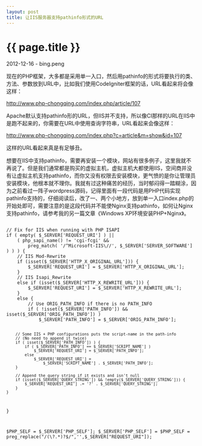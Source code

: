```yaml
---
layout: post
title: 让IIS服务器支持pathinfo形式的URL
---
```


{{ page.title }}
================


<p class="meta">2012-12-16 - bing.peng</p>

现在的PHP框架，大多都是采用单一入口，然后用pathinfo的形式将要执行的类、方法、参数放到URL中，比如我们使用CodeIgniter框架的话，URL看起来将会像这样：

http://www.php-chongqing.com/index.php/article/107

Apache默认支持pathinfo形的URL，但IIS并不支持，所以像CI那样的URL在IIS中是跑不起来的，你需要在URL中使用查询字符串，URL看起来会像这样：

http://www.php-chongqing.com/index.php?c=article&m=show&id=107

这样的URL看起来真是有足够丑。

想要在IIS中支持pathinfo，需要再安装一个模块，网站有很多例子，这里我就不再说了。但是我们通常都是购买的虚拟主机，虚拟主机大都使用IIS，空间商并没有让虚拟主机支持pathinfo，而你又没有权限去安装模块，更气愤的是你让管理员安装模块，他根本就不理你。我就有过这种痛苦的经历，当时郁闷得一踏糊涂，因为之前看过一阵子wordpress源码，记得里面有一段代码是用PHP代码实现pathinfo支持的，仔细阅读后，改了一、两个小地方，放到单一入口index.php的开始处即可，需要注意的是这段代码并不能使Nginx支持pathinfo，如何让Nginx支持pathinfo，请参考我的另一篇文章《Windows XP环境安装PHP+Nginx》。

<code>
// Fix for IIS when running with PHP ISAPI
if ( empty( $_SERVER['REQUEST_URI'] ) || 
	( php_sapi_name() != 'cgi-fcgi' && 
		preg_match( '/^Microsoft-IIS\//', $_SERVER['SERVER_SOFTWARE'] ) ) ) {
    // IIS Mod-Rewrite
    if (isset($_SERVER['HTTP_X_ORIGINAL_URL'])) {
        $_SERVER['REQUEST_URI'] = $_SERVER['HTTP_X_ORIGINAL_URL'];
    }
    // IIS Isapi_Rewrite
    else if (isset($_SERVER['HTTP_X_REWRITE_URL'])) {
        $_SERVER['REQUEST_URI'] = $_SERVER['HTTP_X_REWRITE_URL'];
    }
    else {
        // Use ORIG_PATH_INFO if there is no PATH_INFO
        if ( !isset($_SERVER['PATH_INFO']) && isset($_SERVER['ORIG_PATH_INFO']) )
			$_SERVER['PATH_INFO'] = $_SERVER['ORIG_PATH_INFO'];

		// Some IIS + PHP configurations puts the script-name in the path-info
		// (No need to append it twice)
		if ( isset($_SERVER['PATH_INFO']) ) {
			if ( $_SERVER['PATH_INFO'] == $_SERVER['SCRIPT_NAME'] )
				$_SERVER['REQUEST_URI'] = $_SERVER['PATH_INFO'];
			else
				$_SERVER['REQUEST_URI'] = 
					$_SERVER['SCRIPT_NAME'] . $_SERVER['PATH_INFO'];
        }

		// Append the query string if it exists and isn't null
		if (isset($_SERVER['QUERY_STRING']) && !empty($_SERVER['QUERY_STRING'])) {
			$_SERVER['REQUEST_URI'] .= '?' . $_SERVER['QUERY_STRING'];
		}
    }
}

$PHP_SELF = $_SERVER['PHP_SELF'];
$_SERVER['PHP_SELF'] = $PHP_SELF = preg_replace("/(\?.*)?$/",'',$_SERVER["REQUEST_URI"]);
</code>

